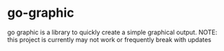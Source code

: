 # go-graphic

go graphic is a library to quickly create a simple graphical output.
NOTE: this project is currently may not work or frequently break with updates